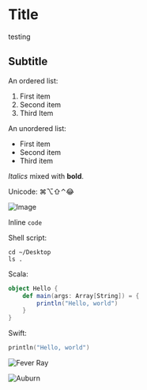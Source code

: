 # Title

testing

## Subtitle

An ordered list:

1. First item
2. Second item
3. Third Item

An unordered list:

* First item
* Second item
* Third item

*Italics* mixed with **bold**.

Unicode: ⌘⌥⇧⌃😂

![Image](https://upload.wikimedia.org/wikipedia/commons/thumb/e/eb/Apple_park_cupertino_2019.jpg/1200px-Apple_park_cupertino_2019.jpg)

Inline `code`

Shell script:

```shell script
cd ~/Desktop
ls .
```

Scala:

```scala
object Hello {
    def main(args: Array[String]) = {
        println("Hello, world")
    }
}
```

Swift:

```swift
println("Hello, world")
```

![Fever Ray](https://upload.wikimedia.org/wikipedia/en/f/fd/Fever_Ray_-_Fever_Ray_cover.png)

![Auburn](https://upload.wikimedia.org/wikipedia/commons/b/b0/AuburnUniversity-SamfordHall.jpg)
